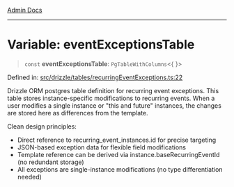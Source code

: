 [Admin Docs](/)

***

# Variable: eventExceptionsTable

> `const` **eventExceptionsTable**: `PgTableWithColumns`\<\{ \}\>

Defined in: [src/drizzle/tables/recurringEventExceptions.ts:22](https://github.com/Sourya07/talawa-api/blob/61a1911602b2f0aac7635e08ae2918f4f768e8ff/src/drizzle/tables/recurringEventExceptions.ts#L22)

Drizzle ORM postgres table definition for recurring event exceptions.
This table stores instance-specific modifications to recurring events.
When a user modifies a single instance or "this and future" instances,
the changes are stored here as differences from the template.

Clean design principles:
- Direct reference to recurring_event_instances.id for precise targeting
- JSON-based exception data for flexible field modifications
- Template reference can be derived via instance.baseRecurringEventId (no redundant storage)
- All exceptions are single-instance modifications (no type differentiation needed)

